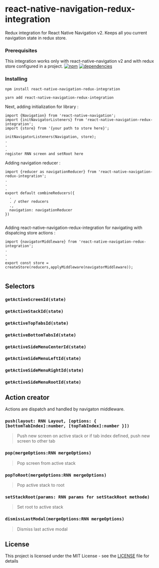 # react-native-navigation-redux-integration

 Redux integration for React Native Navigation v2. Keeps all you current navigation state in redux store.


### Prerequisites

This integration works only with react-native-navigation v2 and with redux store configured in a project.
[![npm](https://img.shields.io/npm/v/react-native-navigation-redux-integration.svg?style=flat)](https://www.npmjs.com/package/react-native-navigation-redux-integration)
[![dependencies](https://david-dm.org/manicantic/react-native-navigation-redux-integration/status.svg)](https://david-dm.org/manicantic/react-native-navigation-redux-integration)

### Installing

```
npm install react-native-navigation-redux-integration
```
```
yarn add react-native-navigation-redux-integration
```

Next, adding initialization for library :

```
import {Navigation} from 'react-native-navigation';
import {initNavigatorListeners} from 'react-native-navigation-redux-integration';
import {store} from '{your path to store here}';

initNavigatorListeners(Navigation, store);
.
.
.
register RNN screen and setRoot here

```

Adding navigation reducer :

```
import {reducer as navigationReducer} from 'react-native-navigation-redux-integration';
.
.
.
export default combineReducers({
  .
  . / other reducers
  .,
  navigation: navigationReducer
})


```

Adding react-native-navigation-redux-integration for navigating with dispatcing store actions : 

```
import {navigatorMiddleware} from 'react-native-navigation-redux-integration';
.
.
.
export const store = createStore(reducers,applyMiddleware(navigatorMiddleware));


```


## Selectors

### `getActiveScreenId(state)`

### `getActiveStackId(state)`

### `getActiveTopTabsId(state)`

### `getActiveBottomTabsId(state)`

### `getActiveSideMenuCenterId(state)`

### `getActiveSideMenuLeftId(state)`

### `getActiveSideMenuRightId(state)`

### `getActiveSideMenuRootId(state)`



## Action creator

Actions are dispatch and handled by navigaton middleware.

### `push(layout: RNN Layout, [options: { [bottomTabIndex]:number, [topTabIndex]:number }])`

> Push new screen on active stack or if tab index defined, push new screen to other tab

### `pop(mergeOptions:RNN mergeOptions)`

> Pop screen from active stack

### `popToRoot(mergeOptions:RNN mergeOptions)`

> Pop active stack to root

### `setStackRoot(params: RNN params for setStackRoot methode)`

> Set root to active stack

### `dismissLastModal(mergeOptions:RNN mergeOptions)`

> Dismiss last active modal



## License

This project is licensed under the MIT License - see the [LICENSE](LICENSE) file for details
